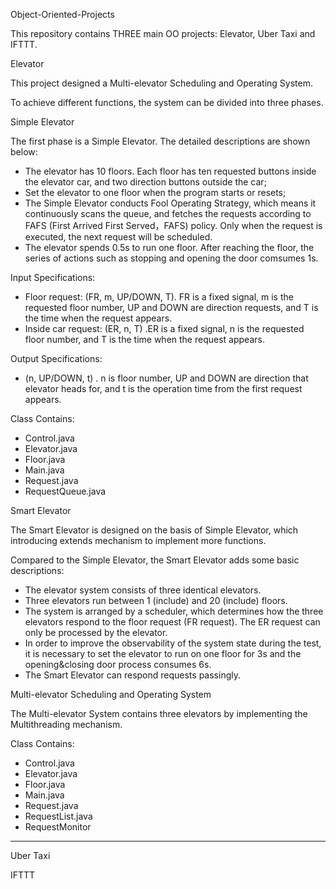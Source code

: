 Object-Oriented-Projects

This repository contains THREE main OO projects: Elevator, Uber Taxi and IFTTT.

Elevator

This project designed a Multi-elevator Scheduling and Operating System.

To achieve different functions, the system can be divided into three phases.

Simple Elevator

The first phase is a Simple Elevator. The detailed descriptions are shown below:

- The elevator has 10 floors. Each floor has ten requested buttons inside the elevator car, and two direction buttons outside the car;
- Set the elevator to one floor when the program starts or resets;
- The Simple Elevator conducts Fool Operating Strategy, which means it  continuously scans the queue, and fetches the requests according to FAFS  (First Arrived First Served，FAFS) policy. Only when the request is executed, the next request will be scheduled.
- The elevator spends 0.5s to run one floor. After reaching the floor, the series of actions such as stopping and opening the door comsumes 1s.

Input Specifications:

- Floor request: (FR, m, UP/DOWN, T). FR is a fixed signal, m is the requested floor number, UP and DOWN are direction requests, and T is the  time when the request appears.
- Inside car request: (ER, n, T) .ER is a fixed signal, n is the requested floor number, and T is the  time when the request appears.

Output Specifications:

- (n, UP/DOWN, t) . n is floor number, UP and DOWN are direction that elevator heads for, and t is the operation time from the first request appears.

Class Contains:

- Control.java
- Elevator.java
- Floor.java
- Main.java
- Request.java
- RequestQueue.java

Smart Elevator

The Smart Elevator is designed on the basis of Simple Elevator, which introducing extends mechanism to implement more functions.

Compared to the Simple Elevator, the Smart Elevator adds some basic descriptions:

- The elevator system consists of three identical elevators.
-  Three elevators run between 1 (include) and 20 (include) floors.
- The system is arranged by a scheduler, which determines how the three elevators respond to the floor request (FR request). The ER request can only be processed by the elevator.
- In order to improve the observability of the system state during the test, it is necessary to set the elevator to run on one floor for 3s and the opening&closing door process consumes 6s.
- The Smart Elevator can respond requests passingly.

Multi-elevator Scheduling and Operating System

The Multi-elevator System contains three elevators by implementing the Multithreading mechanism.

Class Contains:

- Control.java
- Elevator.java
- Floor.java
- Main.java
- Request.java
- RequestList.java
- RequestMonitor

---

Uber Taxi

IFTTT
